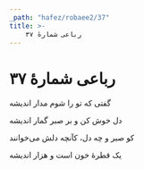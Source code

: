 ```yaml
---
_path: "hafez/robaee2/37"
title: >-
    رباعی شمارهٔ ۳۷
---
```

# رباعی شمارهٔ ۳۷

<div class="b" id="bn1"><div class="m1"><p>گفتی که تو را شوم مدار اندیشه</p></div>
<div class="m2"><p>دل خوش کن و بر صبر گمار اندیشه</p></div></div>
<div class="b" id="bn2"><div class="m1"><p>کو صبر و چه دل، کآنچه دلش می‌خوانند</p></div>
<div class="m2"><p>یک قطرهٔ خون است و هزار اندیشه</p></div></div>
